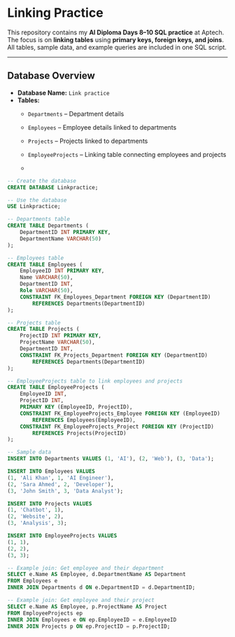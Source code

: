 # Linking Practice

This repository contains my **AI Diploma Days 8–10 SQL practice** at Aptech.  
The focus is on **linking tables** using **primary keys, foreign keys, and joins**.  
All tables, sample data, and example queries are included in one SQL script.

---

## Database Overview

- **Database Name:** `Link practice `  
- **Tables:**  
  - `Departments` – Department details  
  - `Employees` – Employee details linked to departments  
  - `Projects` – Projects linked to departments  
  - `EmployeeProjects` – Linking table connecting employees and projects
 
  - 
```sql
-- Create the database
CREATE DATABASE Linkpractice;

-- Use the database
USE Linkpractice;

-- Departments table
CREATE TABLE Departments (
    DepartmentID INT PRIMARY KEY,
    DepartmentName VARCHAR(50)
);

-- Employees table
CREATE TABLE Employees (
    EmployeeID INT PRIMARY KEY,
    Name VARCHAR(50),
    DepartmentID INT,
    Role VARCHAR(50),
    CONSTRAINT FK_Employees_Department FOREIGN KEY (DepartmentID)
        REFERENCES Departments(DepartmentID)
);

-- Projects table
CREATE TABLE Projects (
    ProjectID INT PRIMARY KEY,
    ProjectName VARCHAR(50),
    DepartmentID INT,
    CONSTRAINT FK_Projects_Department FOREIGN KEY (DepartmentID)
        REFERENCES Departments(DepartmentID)
);

-- EmployeeProjects table to link employees and projects
CREATE TABLE EmployeeProjects (
    EmployeeID INT,
    ProjectID INT,
    PRIMARY KEY (EmployeeID, ProjectID),
    CONSTRAINT FK_EmployeeProjects_Employee FOREIGN KEY (EmployeeID)
        REFERENCES Employees(EmployeeID),
    CONSTRAINT FK_EmployeeProjects_Project FOREIGN KEY (ProjectID)
        REFERENCES Projects(ProjectID)
);

-- Sample data
INSERT INTO Departments VALUES (1, 'AI'), (2, 'Web'), (3, 'Data');

INSERT INTO Employees VALUES 
(1, 'Ali Khan', 1, 'AI Engineer'),
(2, 'Sara Ahmed', 2, 'Developer'),
(3, 'John Smith', 3, 'Data Analyst');

INSERT INTO Projects VALUES 
(1, 'Chatbot', 1),
(2, 'Website', 2),
(3, 'Analysis', 3);

INSERT INTO EmployeeProjects VALUES 
(1, 1),
(2, 2),
(3, 3);

-- Example join: Get employee and their department
SELECT e.Name AS Employee, d.DepartmentName AS Department
FROM Employees e
INNER JOIN Departments d ON e.DepartmentID = d.DepartmentID;

-- Example join: Get employee and their project
SELECT e.Name AS Employee, p.ProjectName AS Project
FROM EmployeeProjects ep
INNER JOIN Employees e ON ep.EmployeeID = e.EmployeeID
INNER JOIN Projects p ON ep.ProjectID = p.ProjectID;
